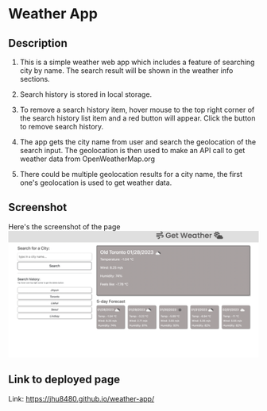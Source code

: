 # Weather App

## Description

1. This is a simple weather web app which includes a feature of searching city by name. The search result will be shown in the weather info sections.

2. Search history is stored in local storage.

3. To remove a search history item, hover mouse to the top right corner of the search history list item and a red button will appear. Click the button to remove search history.

4. The app gets the city name from user and search the geolocation of the search input. The geolocation is then used to make an API call to get weather data from OpenWeatherMap.org

5. There could be multiple geolocation results for a city name, the first one's geolocation is used to get weather data.

## Screenshot

Here's the screenshot of the page
![screenshot](./image/Screen%20Shot%202023-01-27%20at%206.40.34%20PM.png)

## Link to deployed page

Link: https://jhu8480.github.io/weather-app/
